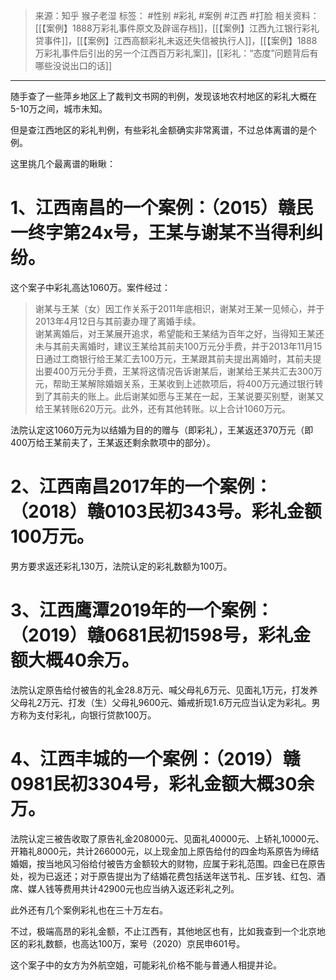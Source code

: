 > 来源：知乎 猴子老湿
> 标签： #性别 #彩礼 #案例 #江西 #打脸 
> 相关资料：[[【案例】1888万彩礼事件原文及辟谣存档]]，[[【案例】江西九江银行彩礼贷事件]]，[[【案例】江西高额彩礼未返还失信被执行人]]，[[【案例】1888 万彩礼事件后引出的另一个江西百万彩礼案]]，[[彩礼：“态度”问题背后有哪些没说出口的话]]
***
随手查了一些萍乡地区上了裁判文书网的判例，发现该地农村地区的彩礼大概在5-10万之间，城市未知。

但是查江西地区的彩礼判例，有些彩礼金额确实非常离谱，不过总体离谱的是个例。

这里挑几个最离谱的瞅瞅：
# 1、江西南昌的一个案例：（2015）赣民一终字第24x号，王某与谢某不当得利纠纷。

这个案子中彩礼高达1060万。案件经过：

> 谢某与王某（女）因工作关系于2011年底相识，谢某对王某一见倾心，并于2013年4月12日与其前妻办理了离婚手续。  
> 谢某离婚后，对王某展开追求，希望能和王某结为百年之好，当得知王某还未与其前夫离婚时，建议王某给其前夫100万元分手费，并于2013年11月15日通过工商银行给王某汇去100万元，王某跟其前夫提出离婚时，其前夫提出要400万元分手费，王某将这情况告诉谢某后，谢某给王某共汇去300万元，帮助王某解除婚姻关系，王某收到上述款项后，将400万元通过银行转到了其前夫的账上。此后谢某如愿与王某在一起，王某说要买别墅，谢某又给王某转账620万元。此外，还有其他转账。以上合计1060万元。

法院认定这1060万元为以结婚为目的的赠与（即彩礼），王某返还370万元（即400万给王某前夫了，王某返还剩余款项中的部分）。

# 2、江西南昌2017年的一个案例：（2018）赣0103民初343号。彩礼金额100万元。

男方要求返还彩礼130万，法院认定的彩礼数额为100万。

# 3、江西鹰潭2019年的一个案例：（2019）赣0681民初1598号，彩礼金额大概40余万。

法院认定原告给付被告的礼金28.8万元、喊父母礼6万元、见面礼1万元，打发养父母礼2万元、打发（生）父母礼9600元、婚戒折现1.6万元应当认定为彩礼。男方称为支付彩礼，向银行贷款100万。

# 4、江西丰城的一个案例：（2019）赣0981民初3304号，彩礼金额大概30余万。

法院认定三被告收取了原告礼金208000元、见面礼40000元、上轿礼10000元、开箱礼8000元，共计266000元，以上现金加上原告给付的四金均系原告为缔结婚姻，按当地风习俗给付被告方金额较大的财物，应属于彩礼范围。四金已在原告处，视为已返还；对于原告提出为了结婚花费包括送年送节礼、压岁钱、红包、酒席、媒人钱等费用共计42900元也应当纳入返还彩礼之列。

此外还有几个案例彩礼也在三十万左右。

不过，极端高昂的彩礼金额，不止江西有，其他地区也有，比如我查到一个北京地区的彩礼数额，也高达100万，案号（2020）京民申601号。

这个案子中的女方为外航空姐，可能彩礼价格不能与普通人相提并论。